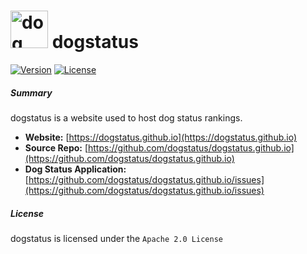 # <img alt="dog" src="https://dogstatus.github.io/logo.png" height="60"> dogstatus

[![Version](https://img.shields.io/badge/version-woof-blueviolet?style=flat-square)](https://dogstatus.github.io)
[![License](https://img.shields.io/github/license/dogstatus/dogstatus.github.io?color=red&label=license&style=flat-square)](https://github.com/dogstatus/dogstatus.github.io/blob/main/LICENSE)

##### Summary 

dogstatus is a website used to host dog status rankings. 

- **Website:** [https://dogstatus.github.io](https://dogstatus.github.io)
- **Source Repo:** [https://github.com/dogstatus/dogstatus.github.io](https://github.com/dogstatus/dogstatus.github.io)
- **Dog Status Application:** [https://github.com/dogstatus/dogstatus.github.io/issues](https://github.com/dogstatus/dogstatus.github.io/issues)

##### License

dogstatus is licensed under the `Apache 2.0 License`

